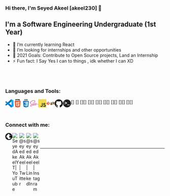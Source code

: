 ### Hi there, I'm Seyed Akeel [akeel230] 👋

## I'm a Software Engineering Undergraduate (1st Year)

- 🌱 I’m currently learning React 
- 👯 I’m looking for internships and other opportunities 
- 🥅 2021 Goals: Contribute to Open Source projects, Land an Internship
- ⚡ Fun fact: I Say Yes I can to things , idk whether I can XD

<br />
<br />

### Languages and Tools:

[<img align="left" alt="Visual Studio Code" width="26px" src="https://raw.githubusercontent.com/github/explore/80688e429a7d4ef2fca1e82350fe8e3517d3494d/topics/visual-studio-code/visual-studio-code.png" />] []
[<img align="left" alt="HTML5" width="26px" src="https://raw.githubusercontent.com/github/explore/80688e429a7d4ef2fca1e82350fe8e3517d3494d/topics/html/html.png" />][]
[<img align="left" alt="CSS3" width="26px" src="https://raw.githubusercontent.com/github/explore/80688e429a7d4ef2fca1e82350fe8e3517d3494d/topics/css/css.png" />][]
[<img align="left" alt="Sass" width="26px" src="https://raw.githubusercontent.com/github/explore/80688e429a7d4ef2fca1e82350fe8e3517d3494d/topics/sass/sass.png" />][]
[<img align="left" alt="JavaScript" width="26px" src="https://raw.githubusercontent.com/github/explore/80688e429a7d4ef2fca1e82350fe8e3517d3494d/topics/javascript/javascript.png" />][]
[<img align="left" alt="Git" width="26px" src="https://raw.githubusercontent.com/github/explore/80688e429a7d4ef2fca1e82350fe8e3517d3494d/topics/git/git.png" />][]
[<img align="left" alt="GitHub" width="26px" src="https://raw.githubusercontent.com/github/explore/78df643247d429f6cc873026c0622819ad797942/topics/github/github.png" />][]
[<img align="left" alt="Terminal" width="26px" src="https://raw.githubusercontent.com/github/explore/80688e429a7d4ef2fca1e82350fe8e3517d3494d/topics/terminal/terminal.png" />][]

<br />

### Connect with me:

<img align="left" alt="Seyed_Akeel.com" width="22px" src="https://raw.githubusercontent.com/iconic/open-iconic/master/svg/globe.svg" />
<img align="left" alt="SeyedAkeelYT| YouTube" width="22px" src="https://cdn.jsdelivr.net/npm/simple-icons@v3/icons/youtube.svg" />
<img align="left" alt="@seyedAkeel | Twitter" width="22px" src="https://cdn.jsdelivr.net/npm/simple-icons@v3/icons/twitter.svg" />
<img align="left" alt="@seyedAkeel | LinkedIn" width="22px" src="https://cdn.jsdelivr.net/npm/simple-icons@v3/icons/linkedin.svg" />
<img align="left" alt="@seyedAkeel | Instagram" width="22px" src="https://cdn.jsdelivr.net/npm/simple-icons@v3/icons/instagram.svg" />


<br />
<br />

---

[website]: #
[twitter]: https://twitter.com/AkeelSeyed
[youtube]: #
[instagram]: https://www.instagram.com/akeel890/
[linkedin]: https://www.linkedin.com/in/seyedakeel/


